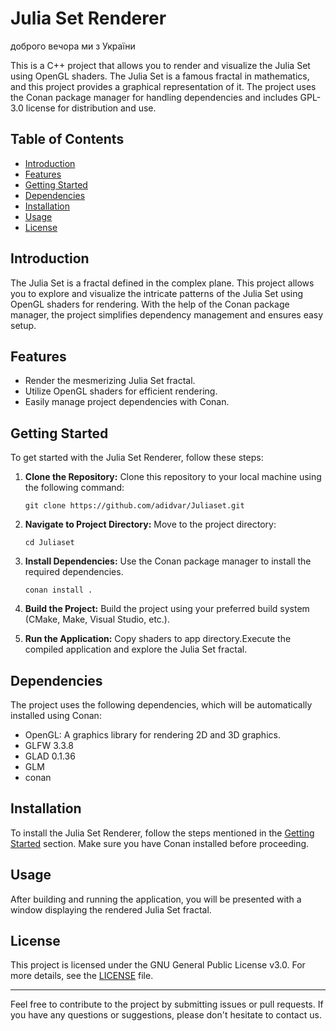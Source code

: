 # Julia Set Renderer

доброго вечора ми з України

<!--![Julia Set](screenshot.png) -->

This is a C++ project that allows you to render and visualize the Julia Set using OpenGL shaders. The Julia Set is a famous fractal in mathematics, and this project provides a graphical representation of it. The project uses the Conan package manager for handling dependencies and includes GPL-3.0 license for distribution and use.

## Table of Contents

- [Introduction](#introduction)
- [Features](#features)
- [Getting Started](#getting-started)
- [Dependencies](#dependencies)
- [Installation](#installation)
- [Usage](#usage)
- [License](#license)

## Introduction

The Julia Set is a fractal defined in the complex plane. This project allows you to explore and visualize the intricate patterns of the Julia Set using OpenGL shaders for rendering. With the help of the Conan package manager, the project simplifies dependency management and ensures easy setup.

## Features

- Render the mesmerizing Julia Set fractal.
- Utilize OpenGL shaders for efficient rendering.
- Easily manage project dependencies with Conan.

## Getting Started

To get started with the Julia Set Renderer, follow these steps:

1. **Clone the Repository:** Clone this repository to your local machine using the following command:

   ```
   git clone https://github.com/adidvar/Juliaset.git
   ```

2. **Navigate to Project Directory:** Move to the project directory:

   ```
   cd Juliaset
   ```

3. **Install Dependencies:** Use the Conan package manager to install the required dependencies.

   ```
   conan install .
   ```

4. **Build the Project:** Build the project using your preferred build system (CMake, Make, Visual Studio, etc.).

5. **Run the Application:** Copy shaders to app directory.Execute the compiled application and explore the Julia Set fractal.

## Dependencies

The project uses the following dependencies, which will be automatically installed using Conan:

- OpenGL: A graphics library for rendering 2D and 3D graphics.
- GLFW 3.3.8
- GLAD 0.1.36
- GLM
- conan

## Installation

To install the Julia Set Renderer, follow the steps mentioned in the [Getting Started](#getting-started) section. Make sure you have Conan installed before proceeding.

## Usage

After building and running the application, you will be presented with a window displaying the rendered Julia Set fractal.

## License

This project is licensed under the GNU General Public License v3.0. For more details, see the [LICENSE](LICENSE) file.

---

Feel free to contribute to the project by submitting issues or pull requests. If you have any questions or suggestions, please don't hesitate to contact us.
